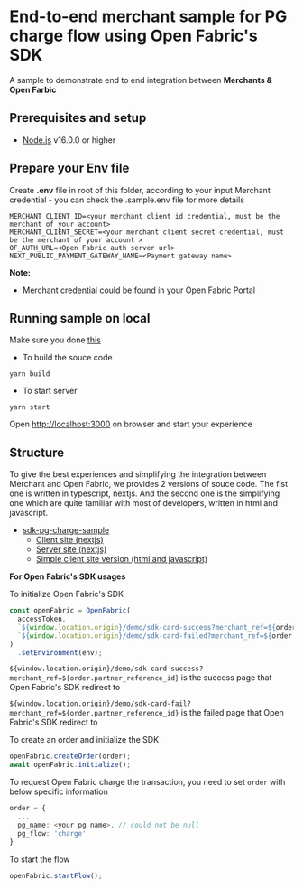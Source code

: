 # End-to-end merchant sample for PG charge flow using Open Fabric's SDK

A sample to demonstrate end to end integration between ****Merchants & Open Farbic****

## Prerequisites and setup

* [Node.js](https://nodejs.org/en/) v16.0.0 or higher

## Prepare your Env file

Create **.env** file in root of this folder, according to your input Merchant credential - you can check the .sample.env file for more details

```shell
MERCHANT_CLIENT_ID=<your merchant client id credential, must be the merchant of your account>
MERCHANT_CLIENT_SECRET=<your merchant client secret credential, must be the merchant of your account >
OF_AUTH_URL=<Open Fabric auth server url>
NEXT_PUBLIC_PAYMENT_GATEWAY_NAME=<Payment gateway name>
```

**Note:**

* Merchant credential could be found in your Open Fabric Portal

## Running sample on local

Make sure you done [this](#prepare-your-env-file)

* To build the souce code
```shell
yarn build
```

* To start server

```shell
yarn start
```

Open <http://localhost:3000> on browser and start your experience

## Structure

To give the best experiences and simplifying the integration between Merchant and Open Fabric, we provides 2 versions of souce code. The fist one is written in typescript, nextjs. And the second one is the simplifying one which are quite familiar with most of developers, written in html and javascript.

* [sdk-pg-charge-sample](./../sdk-pg-charge-sample/)
  * [Client site (nextjs)](pages/demo/sdk-pg-charge.tsx)
  * [Server site (nextjs)](pages/api)
  * [Simple client site version (html and javascript)](public/sdk-pg-charge.html)


**For Open Fabric's SDK usages**

To initialize Open Fabric's SDK
``` typescript
const openFabric = OpenFabric(
  accessToken,
  `${window.location.origin}/demo/sdk-card-success?merchant_ref=${order.partner_reference_id}`,
  `${window.location.origin}/demo/sdk-card-failed?merchant_ref=${order.partner_reference_id}`
)
  .setEnvironment(env);
```
`${window.location.origin}/demo/sdk-card-success?merchant_ref=${order.partner_reference_id}` is the success page that Open Fabric's SDK redirect to

`${window.location.origin}/demo/sdk-card-fail?merchant_ref=${order.partner_reference_id}` is the failed page that Open Fabric's SDK redirect to

To create an order and initialize the SDK

``` typescript
openFabric.createOrder(order);
await openFabric.initialize();
```

To request Open Fabric charge the transaction, you need to set `order` with below specific information
``` typescript
order = {
  ...
  pg_name: <your pg name>, // could not be null
  pg_flow: 'charge'
}
```

To start the flow
``` typescript
openFabric.startFlow();
```
